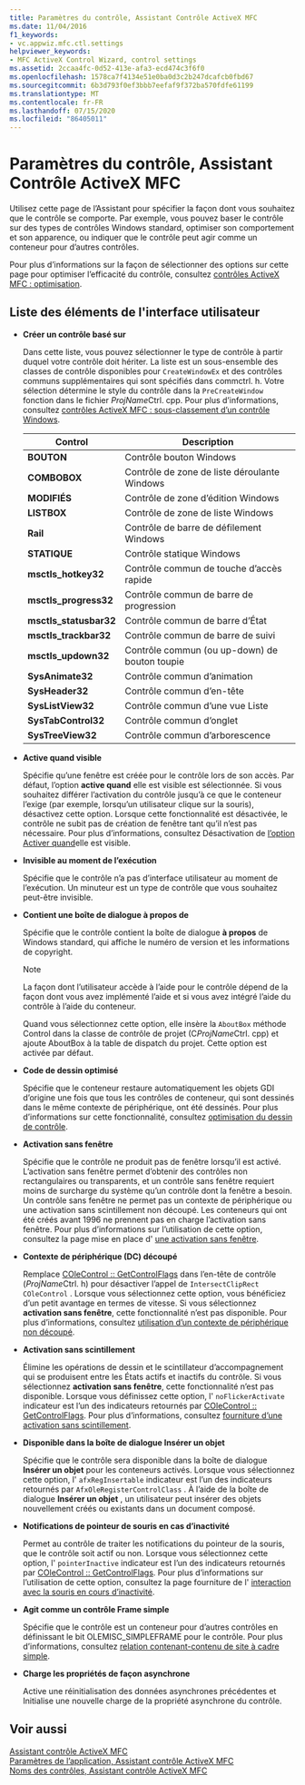 ```yaml
---
title: Paramètres du contrôle, Assistant Contrôle ActiveX MFC
ms.date: 11/04/2016
f1_keywords:
- vc.appwiz.mfc.ctl.settings
helpviewer_keywords:
- MFC ActiveX Control Wizard, control settings
ms.assetid: 2ccaa4fc-0d52-413e-afa3-ecd474c3f6f0
ms.openlocfilehash: 1578ca7f4134e51e0ba0d3c2b247dcafcb0fbd67
ms.sourcegitcommit: 6b3d793f0ef3bbb7eefaf9f372ba570fdfe61199
ms.translationtype: MT
ms.contentlocale: fr-FR
ms.lasthandoff: 07/15/2020
ms.locfileid: "86405011"
---
```

# <a name="control-settings-mfc-activex-control-wizard"></a>Paramètres du contrôle, Assistant Contrôle ActiveX MFC

Utilisez cette page de l’Assistant pour spécifier la façon dont vous souhaitez que le contrôle se comporte. Par exemple, vous pouvez baser le contrôle sur des types de contrôles Windows standard, optimiser son comportement et son apparence, ou indiquer que le contrôle peut agir comme un conteneur pour d’autres contrôles.

Pour plus d’informations sur la façon de sélectionner des options sur cette page pour optimiser l’efficacité du contrôle, consultez [contrôles ActiveX MFC : optimisation](../../mfc/mfc-activex-controls-optimization.md).

## <a name="uielement-list"></a>Liste des éléments de l'interface utilisateur

- **Créer un contrôle basé sur**

   Dans cette liste, vous pouvez sélectionner le type de contrôle à partir duquel votre contrôle doit hériter. La liste est un sous-ensemble des classes de contrôle disponibles pour `CreateWindowEx` et des contrôles communs supplémentaires qui sont spécifiés dans commctrl. h. Votre sélection détermine le style du contrôle dans la `PreCreateWindow` fonction dans le fichier *ProjName*Ctrl. cpp. Pour plus d’informations, consultez [contrôles ActiveX MFC : sous-classement d’un contrôle Windows](../../mfc/mfc-activex-controls-subclassing-a-windows-control.md).

   |Control|Description|
   |-------------|-----------------|
   |**BOUTON**|Contrôle bouton Windows|
   |**COMBOBOX**|Contrôle de zone de liste déroulante Windows|
   |**MODIFIÉS**|Contrôle de zone d’édition Windows|
   |**LISTBOX**|Contrôle de zone de liste Windows|
   |**Rail**|Contrôle de barre de défilement Windows|
   |**STATIQUE**|Contrôle statique Windows|
   |**msctls_hotkey32**|Contrôle commun de touche d’accès rapide|
   |**msctls_progress32**|Contrôle commun de barre de progression|
   |**msctls_statusbar32**|Contrôle commun de barre d’État|
   |**msctls_trackbar32**|Contrôle commun de barre de suivi|
   |**msctls_updown32**|Contrôle commun (ou up-down) de bouton toupie|
   |**SysAnimate32**|Contrôle commun d’animation|
   |**SysHeader32**|Contrôle commun d’en-tête|
   |**SysListView32**|Contrôle commun d’une vue Liste|
   |**SysTabControl32**|Contrôle commun d’onglet|
   |**SysTreeView32**|Contrôle commun d’arborescence|

- **Active quand visible**

   Spécifie qu’une fenêtre est créée pour le contrôle lors de son accès. Par défaut, l’option **active quand** elle est visible est sélectionnée. Si vous souhaitez différer l’activation du contrôle jusqu’à ce que le conteneur l’exige (par exemple, lorsqu’un utilisateur clique sur la souris), désactivez cette option. Lorsque cette fonctionnalité est désactivée, le contrôle ne subit pas de création de fenêtre tant qu’il n’est pas nécessaire. Pour plus d’informations, consultez Désactivation de [l’option Activer quand](../../mfc/turning-off-the-activate-when-visible-option.md)elle est visible.

- **Invisible au moment de l’exécution**

   Spécifie que le contrôle n’a pas d’interface utilisateur au moment de l’exécution. Un minuteur est un type de contrôle que vous souhaitez peut-être invisible.

- **Contient une boîte de dialogue à propos de**

   Spécifie que le contrôle contient la boîte de dialogue **à propos** de Windows standard, qui affiche le numéro de version et les informations de copyright.

   > [!NOTE]
   > La façon dont l’utilisateur accède à l’aide pour le contrôle dépend de la façon dont vous avez implémenté l’aide et si vous avez intégré l’aide du contrôle à l’aide du conteneur.

   Quand vous sélectionnez cette option, elle insère la `AboutBox` méthode Control dans la classe de contrôle de projet (C*ProjName*Ctrl. cpp) et ajoute AboutBox à la table de dispatch du projet. Cette option est activée par défaut.

- **Code de dessin optimisé**

   Spécifie que le conteneur restaure automatiquement les objets GDI d’origine une fois que tous les contrôles de conteneur, qui sont dessinés dans le même contexte de périphérique, ont été dessinés. Pour plus d’informations sur cette fonctionnalité, consultez [optimisation du dessin de contrôle](../../mfc/optimizing-control-drawing.md).

- **Activation sans fenêtre**

   Spécifie que le contrôle ne produit pas de fenêtre lorsqu’il est activé. L’activation sans fenêtre permet d’obtenir des contrôles non rectangulaires ou transparents, et un contrôle sans fenêtre requiert moins de surcharge du système qu’un contrôle dont la fenêtre a besoin. Un contrôle sans fenêtre ne permet pas un contexte de périphérique ou une activation sans scintillement non découpé. Les conteneurs qui ont été créés avant 1996 ne prennent pas en charge l’activation sans fenêtre. Pour plus d’informations sur l’utilisation de cette option, consultez la page mise en place d' [une activation sans fenêtre](../../mfc/providing-windowless-activation.md).

- **Contexte de périphérique (DC) découpé**

   Remplace [COleControl :: GetControlFlags](../../mfc/reference/colecontrol-class.md#getcontrolflags) dans l’en-tête de contrôle (*ProjName*Ctrl. h) pour désactiver l’appel de `IntersectClipRect` `COleControl` . Lorsque vous sélectionnez cette option, vous bénéficiez d’un petit avantage en termes de vitesse. Si vous sélectionnez **activation sans fenêtre**, cette fonctionnalité n’est pas disponible. Pour plus d’informations, consultez [utilisation d’un contexte de périphérique non découpé](../../mfc/using-an-unclipped-device-context.md).

- **Activation sans scintillement**

   Élimine les opérations de dessin et le scintillateur d’accompagnement qui se produisent entre les États actifs et inactifs du contrôle. Si vous sélectionnez **activation sans fenêtre**, cette fonctionnalité n’est pas disponible. Lorsque vous définissez cette option, l' `noFlickerActivate` indicateur est l’un des indicateurs retournés par [COleControl :: GetControlFlags](../../mfc/reference/colecontrol-class.md#getcontrolflags). Pour plus d’informations, consultez [fourniture d’une activation sans scintillement](../../mfc/providing-flicker-free-activation.md).

- **Disponible dans la boîte de dialogue Insérer un objet**

   Spécifie que le contrôle sera disponible dans la boîte de dialogue **Insérer un objet** pour les conteneurs activés. Lorsque vous sélectionnez cette option, l' `afxRegInsertable` indicateur est l’un des indicateurs retournés par `AfxOleRegisterControlClass` . À l’aide de la boîte de dialogue **Insérer un objet** , un utilisateur peut insérer des objets nouvellement créés ou existants dans un document composé.

- **Notifications de pointeur de souris en cas d’inactivité**

   Permet au contrôle de traiter les notifications du pointeur de la souris, que le contrôle soit actif ou non. Lorsque vous sélectionnez cette option, l' `pointerInactive` indicateur est l’un des indicateurs retournés par [COleControl :: GetControlFlags](../../mfc/reference/colecontrol-class.md#getcontrolflags). Pour plus d’informations sur l’utilisation de cette option, consultez la page fourniture de l' [interaction avec la souris en cours d’inactivité](../../mfc/providing-mouse-interaction-while-inactive.md).

- **Agit comme un contrôle Frame simple**

   Spécifie que le contrôle est un conteneur pour d’autres contrôles en définissant le bit OLEMISC_SIMPLEFRAME pour le contrôle. Pour plus d’informations, consultez [relation contenant-contenu de site à cadre simple](/windows/win32/com/simple-frame-site-containment).

- **Charge les propriétés de façon asynchrone**

   Active une réinitialisation des données asynchrones précédentes et Initialise une nouvelle charge de la propriété asynchrone du contrôle.

## <a name="see-also"></a>Voir aussi

[Assistant contrôle ActiveX MFC](../../mfc/reference/mfc-activex-control-wizard.md)<br/>
[Paramètres de l’application, Assistant contrôle ActiveX MFC](../../mfc/reference/application-settings-mfc-activex-control-wizard.md)<br/>
[Noms des contrôles, Assistant contrôle ActiveX MFC](../../mfc/reference/control-names-mfc-activex-control-wizard.md)
